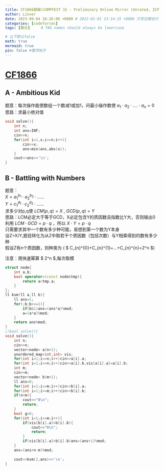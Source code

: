 ```yaml
---
title: CF1866题解(COMPFEST 15 - Preliminary Online Mirror (Unrated, ICPC Rules, Teams Preferred))
author: Linver
date: 2023-09-04 16:26:00 +0800 # 2022-01-01 13:14:15 +0800 只写日期也行；不写秒也行；这样也行 2022-03-09T00:55:42+08:00
categories: [codeforces]
tags: [数论]     # TAG names should always be lowercase

# 以下默认false
math: true
mermaid: true
pin: false #置顶帖子
---
```

# [CF1866](https://mirror.codeforces.com/contest/1866)
## A - Ambitious Kid
题意：每次操作能使数组一个数减1或加1，问最小操作数使 $a_1 \cdot a_2 \cdot .... \cdot a_n=0$  
思路：求最小绝对值
```C++
void solve(){
	int n;
	int ans=INF;
	cin>>n;
	for(int i=1,x;i<=n;i++){
		cin>>x;
		ans=min(ans,abs(x));
	}
	cout<<ans<<'\n';
}
```
## B - Battling with Numbers
题意：  
$X=a_1^{b_1}\cdot a_2^{b_2}\cdot......$  
$Y=c_1^{d_1}\cdot c_2^{d_2}\cdot......$  
求多少对p,q使 $LCM(p,q)=X$    ,   $GCD(p,q)=Y$  
思路：LCM必定大于等于GCD，X必定包含Y的质因数且指数比Y大，否则输出0  
利用 $LCM\cdot GCD=p\cdot q$ ，所以 $X\cdot Y=p\cdot q$  
只需要求其中一个数有多少种可能，易想到第一个数为Y本身  
设Z=X/Y,题目转化为从Z中取若干个质因数（包括次数）与Y相乘得到的数有多少种  
假设Z有n个质因数，则种类为  ( $ C_{n}^{0}+C_{n}^{1}+...+C_{n}^{n}=2^n  $)  
    
注意：用快速幂算 $ 2^n $,每次取模
```c++
struct node{
	int a,b;
	bool operator<(const node&tmp){
		return a<tmp.a;
	}
};
ll ksm(ll a,ll b){
	ll ans=1;
	for(;b;b>>=1){
		if(b&1)ans=(ans*a)%mod;
		a=(a*a)%mod;
	}
	return ans%mod;
}
//bool solve(){
void solve(){
	int n;
	cin>>n;
	vector<node> a(n+1);
	unordered_map<int,int> vis;
	for(int i=1;i<=n;i++)cin>>a[i].a;
	for(int i=1;i<=n;i++)cin>>a[i].b,vis[a[i].a]=a[i].b;
	int m;
	cin>>m;
	vector<node> b(m+1);
	ll ans=0;
	for(int i=1;i<=m;i++)cin>>b[i].a;
	for(int i=1;i<=m;i++)cin>>b[i].b;
	if(n<m){
		cout<<"0\n";
		return;
	}
	bool g=0;
	for(int i=1;i<=m;i++){
		if(vis[b[i].a]<b[i].b){
			cout<<"0\n";
			return;
		}
		if(vis[b[i].a]>b[i].b)ans=(ans+1)%mod;
	}
	ans=(ans+n-m)%mod;
 
	cout<<ksm(2,ans)<<'\n';
}
```

